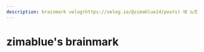 ```yaml
---
description: brainmark velog(https://velog.io/@zimablue14/posts) 에 노트한 지식을 정리하는 공간입니다.
---
```


# zimablue's brainmark
